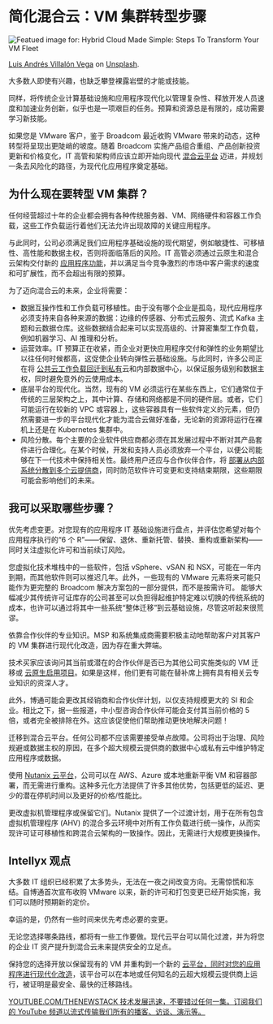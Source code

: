 # 简化混合云：VM 集群转型步骤

![Featued image for: Hybrid Cloud Made Simple: Steps To Transform Your VM Fleet](https://cdn.thenewstack.io/media/2024/10/d95b5c8c-luis-andres-villalon-vega-f5xe0otfd7o-unsplash-1024x683.jpg)

[Luis Andrés Villalón Vega](https://unsplash.com/@avillalonv?utm_content=creditCopyText&utm_medium=referral&utm_source=unsplash) on [Unsplash](https://unsplash.com/photos/a-man-climbing-up-the-side-of-a-mountain-f5xE0oTfD7o?utm_content=creditCopyText&utm_medium=referral&utm_source=unsplash).

大多数人即使有兴趣，也缺乏攀登裸露岩壁的才能或技能。

同样，将传统企业计算基础设施和应用程序现代化以管理复杂性、释放开发人员速度和加速业务创新，似乎也是一项艰巨的任务。预算和资源总是有限的，成功需要学习新技能。

如果您是 VMware 客户，鉴于 Broadcom 最近收购 VMware 带来的动态，这种转型将呈现出更陡峭的坡度。随着 Broadcom 实施产品组合重组、产品创新投资更新和价格变化，IT 高管和架构师应该立即开始向现代 [混合云平台](https://thenewstack.io/vmware-cloud-a-single-platform-for-hybrid-cloud-environments/) 迈进，并规划一条去风险化的路径，为现代化应用程序奠定基础。

## 为什么现在要转型 VM 集群？

任何经营超过十年的企业都会拥有各种传统服务器、VM、网络硬件和容器工作负载，这些工作负载运行着他们无法允许出现故障的关键应用程序。

与此同时，公司必须满足我们应用程序基础设施的现代期望，例如敏捷性、可移植性、高性能和数据主权，否则将面临落后的风险。IT 高管必须通过云原生和混合云架构交付新的 [应用程序功能](https://thenewstack.io/kubernetes-applications-for-multicloud-hybrid-cloud-environs/)，并以满足当今竞争激烈的市场中客户需求的速度和可扩展性，而不会超出有限的预算。

为了迈向混合云的未来，企业将需要：

- 数据互操作性和工作负载可移植性。由于没有哪个企业是孤岛，现代应用程序必须支持来自各种来源的数据：边缘的传感器、分布式云服务、流式 Kafka 主题和云数据仓库。这些数据结合起来可以实现高级的、计算密集型工作负载，例如机器学习、AI 推理和分析。
- 运营效率。IT 预算正在收紧，而企业对更快应用程序交付和弹性的业务期望比以往任何时候都高，这促使企业转向弹性云基础设施。与此同时，许多公司正在将 [公共云工作负载回迁到私有](https://thenewstack.io/private-vs-public-cloud-how-kubernetes-shifts-the-balance/)云和内部数据中心，以保证服务级别和数据主权，同时避免意外的云使用成本。
- 底层平台的现代化。当然，现有的 VM 必须运行在某些东西上，它们通常位于传统的三层架构之上，其中计算、存储和网络都是不同的硬件层。或者，它们可能运行在较新的 VPC 或容器上，这些容器具有一些软件定义的元素，但仍然需要进一步的平台现代化才能为混合云做好准备，无论新的资源将运行在裸机上还是在 Kubernetes 集群中。
- 风险分散。每个主要的企业软件供应商都必须在其发展过程中不断对其产品套件进行合理化。在某个时候，开发和支持人员必须放弃一个平台，以便公司能够在下一代技术中保持相关性。最终用户还应与合作伙伴合作，将 [部署从内部系统分散到多个云提供商](https://thenewstack.io/cdn-providers-rival-hyperscale-clouds-for-web-developers-deploying-jamstack/)，同时防范软件许可变更和支持结束期限，这些期限可能会影响他们的未来。

## 我可以采取哪些步骤？

优先考虑变更。对您现有的应用程序 IT 基础设施进行盘点，并评估您希望对每个应用程序执行的“6 个 R”——保留、退休、重新托管、替换、重构或重新架构——同时关注虚拟化许可和当前续订风险。

您虚拟化技术堆栈中的一些软件，包括 vSphere、vSAN 和 NSX，可能在一年内到期，而其他软件则可以推迟几年。此外，一些现有的 VMware 元素将来可能只能作为更完整的 Broadcom 解决方案包的一部分提供，而不是按需许可。
能够大幅减少其传统许可证库存的公司甚至可以负担得起维护特定难以切换的传统系统的成本，也许可以通过将其中一些系统“整体迁移”到云基础设施，尽管这听起来很荒谬。

依靠合作伙伴的专业知识。MSP 和系统集成商需要积极主动地帮助客户对其客户的 VM 集群进行现代化改造，因为存在重大弊端。

技术买家应该询问其当前或潜在的合作伙伴是否已为其他公司实施类似的 VM 迁移或 [云原生启用项目](https://thenewstack.io/cloud-native/how-do-we-cultivate-community-within-cloud-native-projects/)。如果是这样，他们更有可能在替补席上拥有具有相关云专业知识的资深人才。

此外，博通可能会更改其经销商和合作伙伴计划，以仅支持规模更大的 SI 和企业。相比之下，据一些报道，中小型咨询合作伙伴可能会支付其当前价格的 5 倍，或者完全被排除在外。这应该促使他们帮助推动更快地解决问题！

迁移到混合云平台。任何公司都不应该需要接受单点故障。公司将出于治理、风险规避或数据主权的原因，在多个超大规模云提供商的数据中心或私有云中维护特定应用程序或数据。

使用 [Nutanix 云平台](https://www.nutanix.com/products/cloud-platform)，公司可以在 AWS、Azure 或本地重新平衡 VM 和容器部署，而无需进行重构。这种多元化方法提供了许多其他优势，包括更低的延迟、更少的潜在停机时间以及更好的价格/性能比。

更改虚拟机管理程序或保留它们。Nutanix 提供了一个过渡计划，用于在所有包含虚拟机管理程序 (AHV) 的混合多云环境中对所有工作负载进行统一操作，从而实现许可证可移植性和跨混合云架构的一致操作。因此，无需进行大规模更换操作。

## Intellyx 观点
大多数 IT 组织已经积累了太多势头，无法在一夜之间改变方向。无需惊慌和冻结。自博通首次宣布收购 VMware 以来，新的许可和打包变更已经开始实施，我们可以随时预期新的定价。

幸运的是，仍然有一些时间来优先考虑必要的变更。

无论您选择哪条路线，都将有一些工作要做。现代云平台可以简化过渡，并为将您的企业 IT 资产提升到混合云未来提供安全的立足点。

保持您的选择开放以保留现有的 VM 并重构到一个新的 [云平台，同时对您的应用程序进行现代化改造](https://thenewstack.io/journey-to-the-cloud-modernizing-applications-fast-and-at-scale-at-fidelity/)，该平台可以在本地或任何知名的云超大规模云提供商上运行，被证明是最安全、最快的迁移路线。

[
YOUTUBE.COM/THENEWSTACK
技术发展迅速，不要错过任何一集。订阅我们的 YouTube
频道以流式传输我们所有的播客、访谈、演示等。
](https://youtube.com/thenewstack?sub_confirmation=1)